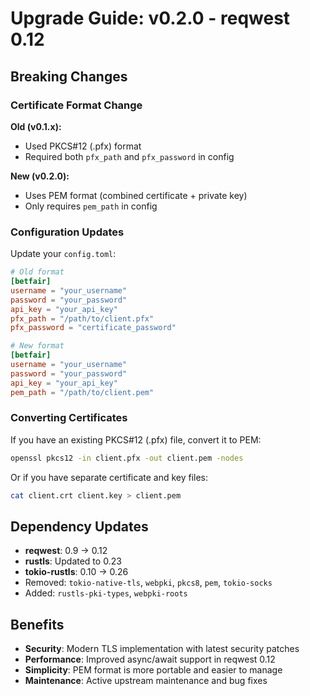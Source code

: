 # Upgrade Guide: v0.2.0 - reqwest 0.12

## Breaking Changes

### Certificate Format Change

**Old (v0.1.x):**
- Used PKCS#12 (.pfx) format
- Required both `pfx_path` and `pfx_password` in config

**New (v0.2.0):**
- Uses PEM format (combined certificate + private key)
- Only requires `pem_path` in config

### Configuration Updates

Update your `config.toml`:

```toml
# Old format
[betfair]
username = "your_username"
password = "your_password"
api_key = "your_api_key"
pfx_path = "/path/to/client.pfx"
pfx_password = "certificate_password"

# New format
[betfair]
username = "your_username"
password = "your_password"
api_key = "your_api_key"
pem_path = "/path/to/client.pem"
```

### Converting Certificates

If you have an existing PKCS#12 (.pfx) file, convert it to PEM:

```bash
openssl pkcs12 -in client.pfx -out client.pem -nodes
```

Or if you have separate certificate and key files:

```bash
cat client.crt client.key > client.pem
```

## Dependency Updates

- **reqwest**: 0.9 → 0.12
- **rustls**: Updated to 0.23
- **tokio-rustls**: 0.10 → 0.26
- Removed: `tokio-native-tls`, `webpki`, `pkcs8`, `pem`, `tokio-socks`
- Added: `rustls-pki-types`, `webpki-roots`

## Benefits

- **Security**: Modern TLS implementation with latest security patches
- **Performance**: Improved async/await support in reqwest 0.12
- **Simplicity**: PEM format is more portable and easier to manage
- **Maintenance**: Active upstream maintenance and bug fixes